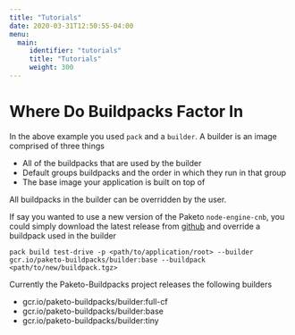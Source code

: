 ```yaml
---
title: "Tutorials"
date: 2020-03-31T12:50:55-04:00
menu: 
  main: 
     identifier: "tutorials"
     title: "Tutorials"
     weight: 300
---
```


# Where Do Buildpacks Factor In

In the above example you used `pack` and a `builder`. A builder is an image comprised of three things
* All of the buildpacks that are used by the builder
* Default groups buildpacks and the order in which they run in that group
* The base image your application is built on top of

All buildpacks in the builder can be overridden by the user.

If say you wanted to use a new version of the Paketo `node-engine-cnb`, you could simply download the latest release from [github](https://github.com/cloudfoundry/node-engine-cnb/releases) and override a buildpack used in the builder

```
pack build test-drive -p <path/to/application/root> --builder gcr.io/paketo-buildpacks/builder:base --buildpack <path/to/new/buildpack.tgz>
```

Currently the Paketo-Buildpacks project releases the following builders

* gcr.io/paketo-buildpacks/builder:full-cf
* gcr.io/paketo-buildpacks/builder:base
* gcr.io/paketo-buildpacks/builder:tiny

